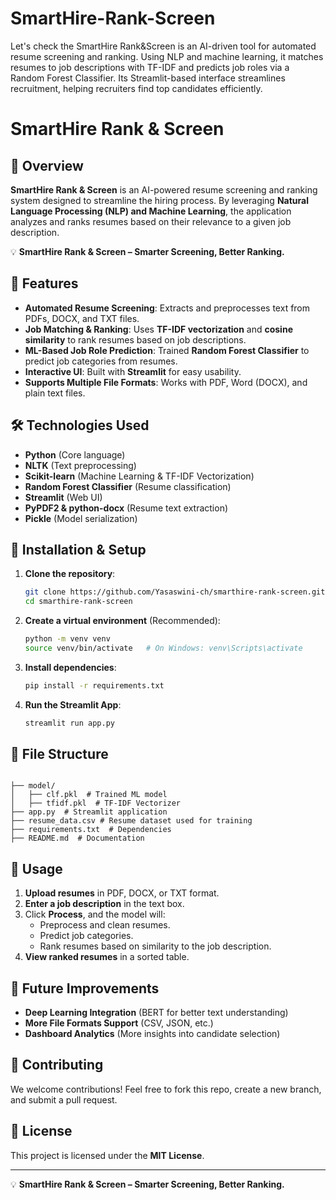 # SmartHire-Rank-Screen
Let's check the SmartHire Rank&Screen is an AI-driven tool for automated resume screening and ranking. Using NLP and machine learning, it matches resumes to job descriptions with TF-IDF and predicts job roles via a Random Forest Classifier. Its Streamlit-based interface streamlines recruitment, helping recruiters find top candidates efficiently.

# SmartHire Rank & Screen

## 📌 Overview
**SmartHire Rank & Screen** is an AI-powered resume screening and ranking system designed to streamline the hiring process. By leveraging **Natural Language Processing (NLP) and Machine Learning**, the application analyzes and ranks resumes based on their relevance to a given job description.

💡 **SmartHire Rank & Screen – Smarter Screening, Better Ranking.**

## 🚀 Features
- **Automated Resume Screening**: Extracts and preprocesses text from PDFs, DOCX, and TXT files.
- **Job Matching & Ranking**: Uses **TF-IDF vectorization** and **cosine similarity** to rank resumes based on job descriptions.
- **ML-Based Job Role Prediction**: Trained **Random Forest Classifier** to predict job categories from resumes.
- **Interactive UI**: Built with **Streamlit** for easy usability.
- **Supports Multiple File Formats**: Works with PDF, Word (DOCX), and plain text files.

## 🛠️ Technologies Used
- **Python** (Core language)
- **NLTK** (Text preprocessing)
- **Scikit-learn** (Machine Learning & TF-IDF Vectorization)
- **Random Forest Classifier** (Resume classification)
- **Streamlit** (Web UI)
- **PyPDF2 & python-docx** (Resume text extraction)
- **Pickle** (Model serialization)

## 🔧 Installation & Setup

1. **Clone the repository**:
   ```sh
   git clone https://github.com/Yasaswini-ch/smarthire-rank-screen.git
   cd smarthire-rank-screen
   ```

2. **Create a virtual environment** (Recommended):
   ```sh
   python -m venv venv
   source venv/bin/activate   # On Windows: venv\Scripts\activate
   ```

3. **Install dependencies**:
   ```sh
   pip install -r requirements.txt
   ```

4. **Run the Streamlit App**:
   ```sh
   streamlit run app.py
   ```

## 📂 File Structure
```

├── model/
│   ├── clf.pkl  # Trained ML model
│   ├── tfidf.pkl  # TF-IDF Vectorizer
├── app.py  # Streamlit application
├── resume_data.csv # Resume dataset used for training
├── requirements.txt  # Dependencies
├── README.md  # Documentation
```

## 🎯 Usage
1. **Upload resumes** in PDF, DOCX, or TXT format.
2. **Enter a job description** in the text box.
3. Click **Process**, and the model will:
   - Preprocess and clean resumes.
   - Predict job categories.
   - Rank resumes based on similarity to the job description.
4. **View ranked resumes** in a sorted table.

## 📌 Future Improvements
- **Deep Learning Integration** (BERT for better text understanding)
- **More File Formats Support** (CSV, JSON, etc.)
- **Dashboard Analytics** (More insights into candidate selection)

## 🤝 Contributing
We welcome contributions! Feel free to fork this repo, create a new branch, and submit a pull request.

## 📜 License
This project is licensed under the **MIT License**.

---
💡 **SmartHire Rank & Screen – Smarter Screening, Better Ranking.**


